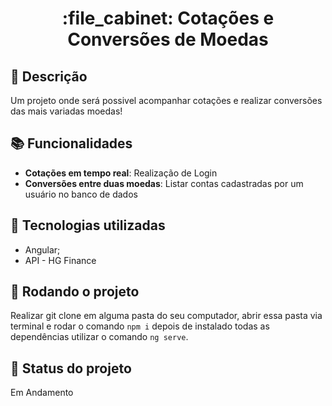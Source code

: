 <h1 align="center">:file_cabinet: Cotações e Conversões de Moedas</h1>

## :memo: Descrição
Um projeto onde será possivel acompanhar cotações e realizar conversões das mais variadas moedas!

## :books: Funcionalidades
* <b>Cotações em tempo real</b>: Realização de Login
* <b>Conversões entre duas moedas</b>: Listar contas cadastradas por um usuário no banco de dados

## :wrench: Tecnologias utilizadas
* Angular;
* API - HG Finance

## :rocket: Rodando o projeto
Realizar git clone em alguma pasta do seu computador, abrir essa pasta via terminal e rodar o comando `npm i`
depois de instalado todas as dependências utilizar o comando `ng serve`.

## :dart: Status do projeto
Em Andamento

